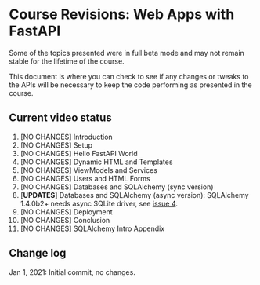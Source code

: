 # Course Revisions: Web Apps with FastAPI

Some of the topics presented were in full beta mode and may not remain stable for the lifetime of the course. 

This document is where you can check to see if any changes or tweaks to the APIs will be necessary to keep the code performing as presented in the course. 

## Current video status

1. [NO CHANGES] Introduction
2. [NO CHANGES] Setup
3. [NO CHANGES] Hello FastAPI World
4. [NO CHANGES] Dynamic HTML and Templates
5. [NO CHANGES] ViewModels and Services
6. [NO CHANGES] Users and HTML Forms
7. [NO CHANGES] Databases and SQLAlchemy (sync version)
8. [**UPDATES**] Databases and SQLAlchemy (async version): SQLAlchemy 1.4.0b2+ needs async SQLite driver, see [issue 4](https://github.com/talkpython/web-applications-with-fastapi-course/issues/4).
9. [NO CHANGES] Deployment
10. [NO CHANGES] Conclusion
11. [NO CHANGES] SQLAlchemy Intro Appendix

## Change log

Jan 1, 2021: Initial commit, no changes.